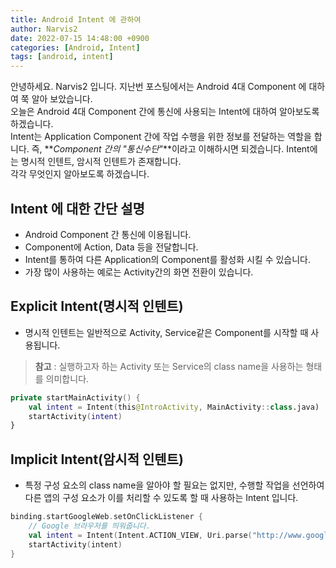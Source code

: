 ```yaml
---
title: Android Intent 에 관하여 
author: Narvis2
date: 2022-07-15 14:48:00 +0900
categories: [Android, Intent]
tags: [android, intent]
---
```


안녕하세요. Narvis2 입니다.
지난번 포스팅에서는 Android 4대 Component 에 대하여 쭉 알아 보았습니다.  
오늘은 Android 4대 Component 간에 통신에 사용되는 Intent에 대하여 알아보도록 하겠습니다.  
Intent는 Application Component 간에 작업 수행을 위한 정보를 전달하는 역할을 합니다. 즉, **_Component 간의 "통신수단"_**이라고 이해하시면 되겠습니다.
Intent에는 명시적 인텐트, 암시적 인텐트가 존재합니다.  
각각 무엇인지 알아보도록 하겠습니다.

## Intent 에 대한 간단 설명
- Android Component 간 통신에 이용됩니다.
- Component에 Action, Data 등을 전달합니다.
- Intent를 통하여 다른 Application의 Component를 활성화 시킬 수 있습니다.
- 가장 많이 사용하는 예로는 Activity간의 화면 전환이 있습니다.

## Explicit Intent(명시적 인텐트)
- 명시적 인텐트는 일반적으로 Activity, Service같은 Component를 시작할 때 사용됩니다.
> **참고** : 실행하고자 하는 Activity 또는 Service의 class name을 사용하는 형태를 의미합니다.
``` kotlin
private startMainActivity() {
    val intent = Intent(this@IntroActivity, MainActivity::class.java)
    startActivity(intent)
}
```

## Implicit Intent(암시적 인텐트)
- 특정 구성 요소의 class name을 알아야 할 필요는 없지만, 수행할 작업을 선언하여 다른 앱의 구성 요소가 이를 처리할 수 있도록 할 때 사용하는 Intent 입니다.
``` kotlin
binding.startGoogleWeb.setOnClickListener {
    // Google 브라우저를 띄워줍니다.
    val intent = Intent(Intent.ACTION_VIEW, Uri.parse("http://www.google.com"))
    startActivity(intent)
}
```